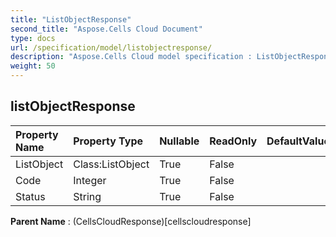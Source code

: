 ```yaml
---
title: "ListObjectResponse"
second_title: "Aspose.Cells Cloud Document"
type: docs
url: /specification/model/listobjectresponse/
description: "Aspose.Cells Cloud model specification : ListObjectResponse. Effortlessly handle Excel and other spreadsheet documents with features like opening, generating, editing, splitting, merging, comparing, and converting."
weight: 50
---
```


## **listObjectResponse**

 

| Property Name | Property Type | Nullable |  ReadOnly | DefaultValue | Description | 
| :- | :- | :- |:- |  :- | :- |
| ListObject | Class:ListObject | True |  False |  |  |  
| Code | Integer | True |  False |  |  |  
| Status | String | True |  False |  |  |  

**Parent Name** : (CellsCloudResponse)[cellscloudresponse]

